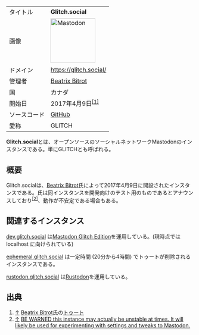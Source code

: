 <div>

|              |                                                                                                                                                                                                                                                                                                        |
|--------------|--------------------------------------------------------------------------------------------------------------------------------------------------------------------------------------------------------------------------------------------------------------------------------------------------------|
| タイトル     | **Glitch.social**                                                                                                                                                                                                                                                                                      |
| 画像         | [<img src="/images/thumb/0/00/Mastodon_logo.png/120px-Mastodon_logo.png" srcset="/images/thumb/0/00/Mastodon_logo.png/180px-Mastodon_logo.png 1.5x, /images/0/00/Mastodon_logo.png 2x" width="120" height="120" alt="Mastodon" />](/%E3%83%95%E3%82%A1%E3%82%A4%E3%83%AB:Mastodon_logo.png "Mastodon") |
| ドメイン     | <a href="https://glitch.social/" rel="nofollow">https://glitch.social/</a>                                                                                                                                                                                                                             |
| 管理者       | <a href="https://glitch.social/@bea" rel="nofollow">Beatrix Bitrot</a>                                                                                                                                                                                                                                 |
| 国           | カナダ                                                                                                                                                                                                                                                                                                 |
| 開始日       | 2017年4月9日<sup>[\[1\]](#cite_note-1)</sup>                                                                                                                                                                                                                                                           |
| ソースコード | <a href="https://github.com/beatrix-bitrot/glitch.social" rel="nofollow">GitHub</a>                                                                                                                                                                                                                    |
| 愛称         | GLITCH                                                                                                                                                                                                                                                                                                 |

**Glitch.social**とは、オープンソースのソーシャルネットワークMastodonのインスタンスである。単にGLITCHとも呼ばれる。

## 概要

Glitch.socialは、<a href="https://glitch.social/@bea" rel="nofollow">Beatrix Bitrot</a>氏によって2017年4月9日に開設されたインスタンスである。氏は同インスタンスを開発向けのテスト用のものであるとアナウンスしており<sup>[\[2\]](#cite_note-2)</sup>、動作が不安定である場合もある。

## 関連するインスタンス

<a href="https://dev.glitch.social" rel="nofollow">dev.glitch.social</a> は[Mastodon Glitch Edition](/Mastodon_Glitch_Edition "Mastodon Glitch Edition")を運用している。(現時点では localhost に向けられている)

[ephemeral.glitch.social](/Ephemeral.glitch.social "Ephemeral.glitch.social") は一定時間 (20分から4時間) でトゥートが削除されるインスタンスである。

<a href="https://rustodon.glitch.social" rel="nofollow">rustodon.glitch.social</a> は[Rustodon](/Rustodon "Rustodon")を運用している。

## 出典

<div>

1.  [↑](#cite_ref-1) <a href="https://glitch.social/@bea" rel="nofollow">Beatrix Bitrot</a>氏の<a href="https://glitch.social/@bea/99309699998066499" rel="nofollow">トゥート</a>
2.  [↑](#cite_ref-2) <a href="https://glitch.social/about/more" rel="nofollow">BE WARNED this instance may actually be unstable at times. It will likely be used for experimenting with settings and tweaks to Mastodon.</a>

</div>

</div>
